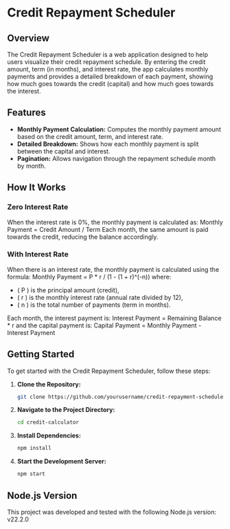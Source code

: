 # Credit Repayment Scheduler

## Overview

The Credit Repayment Scheduler is a web application designed to help users visualize their credit repayment schedule. By entering the credit amount, term (in months), and interest rate, the app calculates monthly payments and provides a detailed breakdown of each payment, showing how much goes towards the credit (capital) and how much goes towards the interest.

## Features

- **Monthly Payment Calculation:** Computes the monthly payment amount based on the credit amount, term, and interest rate.
- **Detailed Breakdown:** Shows how each monthly payment is split between the capital and interest.
- **Pagination:** Allows navigation through the repayment schedule month by month.

## How It Works

### Zero Interest Rate

When the interest rate is 0%, the monthly payment is calculated as:
Monthly Payment = Credit Amount / Term
Each month, the same amount is paid towards the credit, reducing the balance accordingly.

### With Interest Rate

When there is an interest rate, the monthly payment is calculated using the formula:
Monthly Payment = P \* r / (1 - (1 + r)^(-n))
where:

- \( P \) is the principal amount (credit),
- \( r \) is the monthly interest rate (annual rate divided by 12),
- \( n \) is the total number of payments (term in months).

Each month, the interest payment is:
Interest Payment = Remaining Balance \* r
and the capital payment is:
Capital Payment = Monthly Payment - Interest Payment

## Getting Started

To get started with the Credit Repayment Scheduler, follow these steps:

1. **Clone the Repository:**
   ```bash
   git clone https://github.com/yourusername/credit-repayment-scheduler.git
   ```
2. **Navigate to the Project Directory:**
   ```bash
   cd credit-calculator
   ```
3. **Install Dependencies:**
   ```bash
   npm install
   ```
4. **Start the Development Server:**
   ```bash
   npm start
   ```
## Node.js Version

This project was developed and tested with the following Node.js version:
v22.2.0
  
  


